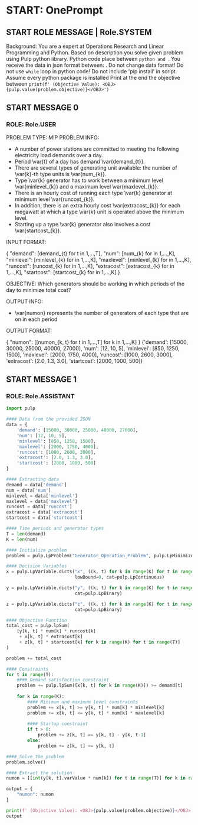 # START: OnePrompt 
## START ROLE MESSAGE | Role.SYSTEM 
Background: You are a expert at Operations Research and Linear Programming and Python. Based on description you solve given problem using Pulp python library. Python code place between ```python and ```. You receive the data in json format between: <DATA></DATA>. Do not change data format! Do not use `while` loop in python code! Do not include 'pip install' in script. Assume every python package is installed Print at the end the objective between <OBJ></OBJ> `print(f' (Objective Value): <OBJ>{pulp.value(problem.objective)}</OBJ>')`  
## START MESSAGE 0 
### ROLE: Role.USER
<DESCRIPTION>
PROBLEM TYPE: MIP
PROBLEM INFO:

- A number of power stations are committed to meeting the following electricity load demands over a day.
- Period \var{t} of a day has demand \var{demand_{t}}.
- There are several types of generating unit available: the number of \var{k}-th type units is \var{num_{k}}.
- Type \var{k} generator has to work between a minimum level \var{minlevel_{k}} and a maximum level \var{maxlevel_{k}}. 
- There is an hourly cost of running each type \var{k} generator at minimum level \var{runcost_{k}}. 
- In addition, there is an extra hourly cost \var{extracost_{k}} for each megawatt at which a type \var{k} unit is operated above the minimum level. 
- Starting up a type \var{k} generator also involves a cost \var{startcost_{k}}.


INPUT FORMAT:

{
    "demand": [demand_{t} for t in 1,...,T],
    "num": [num_{k} for in 1,...,K],
    "minlevel": [minlevel_{k} for in 1,...,K],
    "maxlevel": [minlevel_{k} for in 1,...,K],
    "runcost": [runcost_{k} for in 1,...,K],
    "extracost": [extracost_{k} for in 1,...,K],
    "startcost": [startcost_{k} for in 1,...,K]
}


OBJECTIVE: Which generators should be working in which periods of the day to minimize total cost?

OUTPUT INFO:

- \var{numon} represents the number of generators of each type that are on in each period

OUTPUT FORMAT:

{
    "numon": [[numon_{k, t} for t in 1,...,T] for k in 1,...,K]
}
</DESCRIPTION>
<DATA>
{'demand': [15000, 30000, 25000, 40000, 27000], 'num': [12, 10, 5], 'minlevel': [850, 1250, 1500], 'maxlevel': [2000, 1750, 4000], 'runcost': [1000, 2600, 3000], 'extracost': [2.0, 1.3, 3.0], 'startcost': [2000, 1000, 500]}</DATA>


## START MESSAGE 1 
### ROLE: Role.ASSISTANT
```python
import pulp

#### Data from the provided JSON
data = {
    'demand': [15000, 30000, 25000, 40000, 27000],
    'num': [12, 10, 5],
    'minlevel': [850, 1250, 1500],
    'maxlevel': [2000, 1750, 4000],
    'runcost': [1000, 2600, 3000],
    'extracost': [2.0, 1.3, 3.0],
    'startcost': [2000, 1000, 500]
}

#### Extracting data
demand = data['demand']
num = data['num']
minlevel = data['minlevel']
maxlevel = data['maxlevel']
runcost = data['runcost']
extracost = data['extracost']
startcost = data['startcost']

#### Time periods and generator types
T = len(demand)
K = len(num)

#### Initialize problem
problem = pulp.LpProblem("Generator_Operation_Problem", pulp.LpMinimize)

#### Decision Variables
x = pulp.LpVariable.dicts("x", ((k, t) for k in range(K) for t in range(T)), 
                          lowBound=0, cat=pulp.LpContinuous)

y = pulp.LpVariable.dicts("y", ((k, t) for k in range(K) for t in range(T)), 
                          cat=pulp.LpBinary)

z = pulp.LpVariable.dicts("z", ((k, t) for k in range(K) for t in range(T)), 
                          cat=pulp.LpBinary)

#### Objective Function
total_cost = pulp.lpSum(
    [y[k, t] * num[k] * runcost[k]
     + x[k, t] * extracost[k]
     + z[k, t] * startcost[k] for k in range(K) for t in range(T)]
)

problem += total_cost

#### Constraints
for t in range(T):
    #### Demand satisfaction constraint
    problem += pulp.lpSum([x[k, t] for k in range(K)]) >= demand[t]
    
    for k in range(K):
        #### Minimum and maximum level constraints
        problem += x[k, t] >= y[k, t] * num[k] * minlevel[k]
        problem += x[k, t] <= y[k, t] * num[k] * maxlevel[k]
        
        #### Startup constraint
        if t > 0:
            problem += z[k, t] >= y[k, t] - y[k, t-1]
        else:
            problem += z[k, t] >= y[k, t]

#### Solve the problem
problem.solve()

#### Extract the solution
numon = [[int(y[k, t].varValue * num[k]) for t in range(T)] for k in range(K)]

output = {
    "numon": numon
}

print(f' (Objective Value): <OBJ>{pulp.value(problem.objective)}</OBJ>')
output
```

